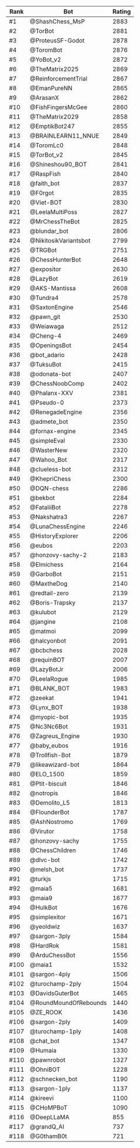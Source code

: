 Rank|Bot|Rating
---|---|---
#1|@ShashChess_MsP|2883
#2|@TorBot|2881
#3|@ProteusSF-Godot|2878
#4|@ToromBot|2876
#5|@YoBot_v2|2872
#6|@TheMatrix2025|2869
#7|@ReinforcementTrial|2867
#8|@EmanPureNN|2865
#9|@ArasanX|2862
#10|@FishFingersMcGee|2860
#11|@TheMatrix2029|2858
#12|@EmptikBot247|2855
#13|@BRAINLEARN11_NNUE|2849
#14|@ToromLc0|2848
#15|@TorBot_v2|2845
#16|@Shineshou90_BOT|2841
#17|@RaspFish|2840
#18|@faith_bot|2837
#19|@F0rgot|2835
#20|@Viet-BOT|2830
#21|@LeelaMultiPoss|2827
#22|@MrChessTheBot|2825
#23|@blundar_bot|2806
#24|@NikitosikVariantsbot|2799
#25|@TRGBot|2751
#26|@ChessHunterBot|2648
#27|@expositor|2630
#28|@LazyBot|2619
#29|@AKS-Mantissa|2608
#30|@Tundra4|2578
#31|@SaxtonEngine|2546
#32|@pawn_git|2530
#33|@Weiawaga|2512
#34|@Cheng-4|2469
#35|@OpeningsBot|2454
#36|@bot_adario|2428
#37|@TuksuBot|2415
#38|@odonata-bot|2407
#39|@ChessNoobComp|2402
#40|@Phalanx-XXV|2381
#41|@Pseudo-0|2373
#42|@RenegadeEngine|2356
#43|@admete_bot|2350
#44|@fornax-engine|2345
#45|@simpleEval|2330
#46|@WasterNew|2320
#47|@Wahoo_Bot|2317
#48|@clueless-bot|2312
#49|@KhepriChess|2300
#50|@DQN-chess|2286
#51|@bekbot|2284
#52|@FataliiBot|2278
#53|@Nakshatra3|2267
#54|@LunaChessEngine|2246
#55|@HistoryExplorer|2206
#56|@eubos|2203
#57|@honzovy-sachy-2|2183
#58|@Elmichess|2164
#59|@GarboBot|2151
#60|@MaxtheDog|2140
#61|@redtail-zero|2139
#62|@Boris-Trapsky|2137
#63|@kulubot|2129
#64|@jangine|2108
#65|@matmoi|2099
#66|@halcyonbot|2091
#67|@bcbchess|2028
#68|@requinBOT|2007
#69|@LazyBotJr|2006
#70|@LeelaRogue|1985
#71|@BLANK_BOT|1983
#72|@zeekat|1941
#73|@Lynx_BOT|1938
#74|@myopic-bot|1935
#75|@Nc3Nc6Bot|1931
#76|@Zagreus_Engine|1930
#77|@baby_eubos|1916
#78|@Trollfish-Bot|1879
#79|@likeawizard-bot|1864
#80|@ELO_1500|1859
#81|@Ptit-biscuit|1846
#82|@notropis|1846
#83|@Demolito_L5|1813
#84|@FlounderBot|1787
#85|@AshNostromo|1769
#86|@Virutor|1758
#87|@honzovy-sachy|1755
#88|@ChessChildren|1746
#89|@dlvc-bot|1742
#90|@melsh_bot|1737
#91|@turkjs|1715
#92|@maia5|1681
#93|@maia9|1677
#94|@HulkBot|1676
#95|@simplexitor|1671
#96|@yeoldwiz|1637
#97|@sargon-3ply|1584
#98|@HardRok|1581
#99|@ArduChessBot|1556
#100|@maia1|1532
#101|@sargon-4ply|1506
#102|@turochamp-2ply|1504
#103|@DavidsGuterBot|1465
#104|@RoundMoundOfRebounds|1440
#105|@ZE_ROOK|1436
#106|@sargon-2ply|1409
#107|@turochamp-1ply|1408
#108|@chat_bot|1347
#109|@Humaia|1330
#110|@pawnrobot|1327
#111|@OhniBOT|1228
#112|@schnecken_bot|1190
#113|@sargon-1ply|1137
#114|@kireevi|1100
#115|@CHoMPBoT|1090
#116|@DeepLLaMA|855
#117|@grandQ_AI|737
#118|@G0thamB0t|721
